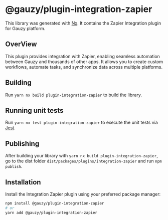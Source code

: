 # @gauzy/plugin-integration-zapier

This library was generated with [Nx](https://nx.dev). It contains the Zapier Integration plugin for Gauzy platform.

## OverView

This plugin provides integration with Zapier, enabling seamless automation between Gauzy and thousands of other apps. It allows you to create custom workflows, automate tasks, and synchronize data across multiple platforms.

## Building

Run `yarn nx build plugin-integration-zapier` to build the library.

## Running unit tests

Run `yarn nx test plugin-integration-zapier` to execute the unit tests via [Jest](https://jestjs.io).


## Publishing

After building your library with `yarn nx build plugin-integration-zapier`, go to the dist folder `dist/packages/plugins/integration-zapier` and run `npm publish`.

## Installation

Install the Integration Zapier plugin using your preferred package manager:

```bash
npm install @gauzy/plugin-integration-zapier
# or
yarn add @gauzy/plugin-integration-zapier
```
